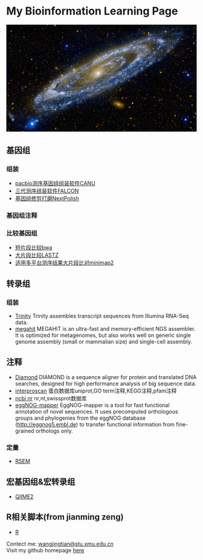 # My Bioinformation Learning Page

![](Andromeda_ZH-CN1967953496_1920x1080.jpg)

## 基因组

### 组装

 * [pacbio测序基因组组装软件CANU](https://github.com/WJT0925/pacbio-assemble-canu)
 * [三代测序组装软件FALCON](https://github.com/WJT0925/Genome_assemble_FALCON)
 * [基因组修剪打磨NextPolish](https://github.com/WJT0925/NextPolish)

### 基因组注释

### 比较基因组

 * [短片段比较bwa](https://github.com/WJT0925/bwa)
 * [大片段比较LASTZ](https://github.com/WJT0925/lastz)
 * [适用多平台测序结果大片段比对minimap2](https://github.com/WJT0925/minimap2)

## 转录组

### 组装
 * [Trinity](https://github.com/trinityrnaseq/trinityrnaseq/wiki)
 Trinity assembles transcript sequences from Illumina RNA-Seq data.
 * [megahit](https://github.com/voutcn/megahit)
 MEGAHIT is an ultra-fast and memory-efficient NGS assembler. It is optimized for metagenomes, but also works well on generic single genome assembly (small or mammalian size) and single-cell assembly.

## 注释
 * [Diamond](https://github.com/bbuchfink/diamond)
 DIAMOND is a sequence aligner for protein and translated DNA searches, designed for high performance analysis of big sequence data.
 * [interproscan](https://interproscan-docs.readthedocs.io/en/latest/Introduction.html)
 蛋白数据库uniprot,GO term注释,KEGG注释,pfam注释
 * [ncbi nr](https://ftp.ncbi.nih.gov/blast/db/FASTA/)
 nr,nt,swissprot数据库
 * [eggNOG-mapper](https://github.com/eggnogdb/eggnog-mapper)
 EggNOG-mapper is a tool for fast functional annotation of novel sequences. It uses precomputed orthologous groups and phylogenies from the eggNOG database (http://eggnog5.embl.de) to transfer functional information from fine-grained orthologs only.

### 定量
 * [RSEM](https://github.com/WJT0925/Transcriptome_expression_RSEM)

## 宏基因组&宏转录组

 * [QIIME2](https://github.com/WJT0925/QIIME2ChineseManual/tree/master/docs)

## R相关脚本(from jianming zeng)

 * [R](https://github.com/WJT0925/my-R)






Contect me: wangjingtian@stu.xmu.edu.cn  
Visit my github homepage [here](https://github.com/WJT0925/WJT0925.github.io)
